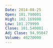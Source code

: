 ```yaml
---
Date: 2014-08-25
Open: 101.790001
High: 102.169998
Low: 101.279999
Close: 101.540001
Adj Close: 94.95047
Volume: 40270000
---
```


